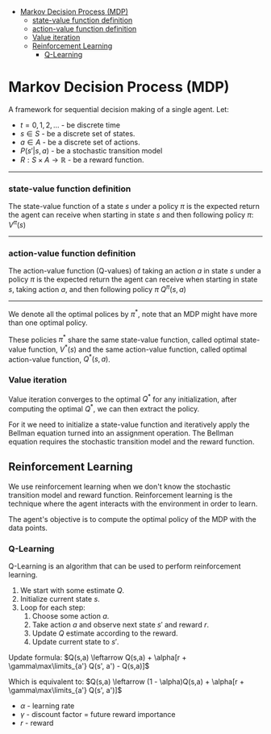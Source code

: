 

<!-- toc -->

- [Markov Decision Process (MDP)](#markov-decision-process-mdp)
    + [state-value function definition](#state-value-function-definition)
    + [action-value function definition](#action-value-function-definition)
    + [Value iteration](#value-iteration)
  * [Reinforcement Learning](#reinforcement-learning)
    + [Q-Learning](#q-learning)

<!-- tocstop -->

# Markov Decision Process (MDP)

A framework for sequential decision making of a single agent.
Let:

- $t = 0, 1, 2, \dots$ - be discrete time
- $s \in S$ - be a discrete set of states.
- $a \in A$ - be a discrete set of actions.
- $P(s'|s,a)$ - be a stochastic transition model
- $R: S \times A \rightarrow \mathbb{R}$ - be a reward function.

---

### state-value function definition

The state-value function of a state $s$ under a policy $\pi$ is the expected return the agent can receive when starting in state $s$ and then following policy $\pi$: $V^\pi(s)$

---

### action-value function definition

The action-value function (Q-values) of taking an action $a$ in state $s$ under a policy $\pi$ is the expected return the agent can receive when starting in state $s$, taking action $a$, and then following policy $\pi$ $Q^\pi(s,a)$

---

We denote all the optimal polices by $\pi^*$, note that an MDP might have more than one optimal policy.

These policies $\pi^*$ share the same state-value function, called optimal state-value function, $V^*(s)$ and the same action-value function, called optimal action-value function, $Q^*(s,a)$.

### Value iteration

Value iteration converges to the optimal $Q^*$ for any initialization, after computing the optimal $Q^*$, we can then extract the policy.

For it we need to initialize a state-value function and iteratively apply the Bellman equation turned into an assignment operation. The Bellman equation requires the stochastic transition model and the reward function.

## Reinforcement Learning

We use reinforcement learning when we don't know the stochastic transition model and reward function. Reinforcement learning is the technique where the agent interacts with the environment in order to learn.

The agent's objective is to compute the optimal policy of the MDP with the data points.

### Q-Learning

Q-Learning is an algorithm that can be used to perform reinforcement learning.

1. We start with some estimate $Q$.
2. Initialize current state $s$.
3. Loop for each step:
   1. Choose some action $a$.
   2. Take action $a$ and observe next state $s'$ and reward $r$.
   3. Update $Q$ estimate according to the reward.
   4. Update current state to $s'$.

Update formula: $Q(s,a) \leftarrow Q(s,a) + \alpha[r + \gamma\max\limits_{a'} Q(s', a') - Q(s,a)]$

Which is equivalent to: $Q(s,a) \leftarrow (1 - \alpha)Q(s,a) + \alpha[r + \gamma\max\limits_{a'} Q(s', a')]$

- $\alpha$ - learning rate
- $\gamma$ - discount factor = future reward importance
- $r$ - reward
